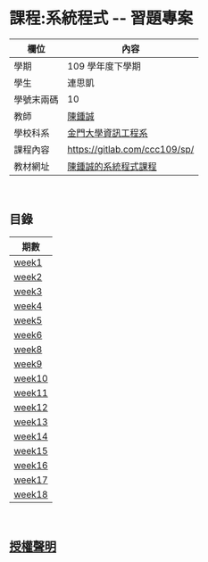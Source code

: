 # 課程:系統程式 -- 習題專案

欄位 | 內容
-----|--------
學期 | 109 學年度下學期
學生 |  連思凱
學號末兩碼 | 10
教師 | [陳鍾誠](https://www.nqu.edu.tw/educsie/index.php?act=blog&code=list&ids=4)
學校科系 | [金門大學資訊工程系](https://www.nqu.edu.tw/educsie/index.php)
課程內容 | https://gitlab.com/ccc109/sp/
教材網址 | [陳鍾誠的系統程式課程](http://programmermedia.org/root/%E9%99%B3%E9%8D%BE%E8%AA%A0/%E8%AA%B2%E7%A8%8B/%E7%B3%BB%E7%B5%B1%E7%A8%8B%E5%BC%8F/README.md)
<br>

## 目錄
|期數|
|----------------------|
|[week1](./week1/week1.md)|
|[week2](./week2/week2.md)|
|[week3](./week3/week3.md)|
|[week4](./week4/week4.md)|
|[week5](./week5/week5.md)|
|[week6](./week6/week6.md)|
|[week8](./week8/week8.md)|
|[week9](./week9/week9.md)|
|[week10](./week10/week10.md)|
|[week11](./week11/week11.md)|
|[week12](./week12/week12.md)|
|[week13](./week13/week13.md)|
|[week14](./week14/week14.md)|
|[week15](./week15/week15.md)|
|[week16](./week16/week16.md)|
|[week17](./week17/week17.md)|
|[week18](./week18/week18.md)|

<br>

## [授權聲明](./LICENSE.md)
